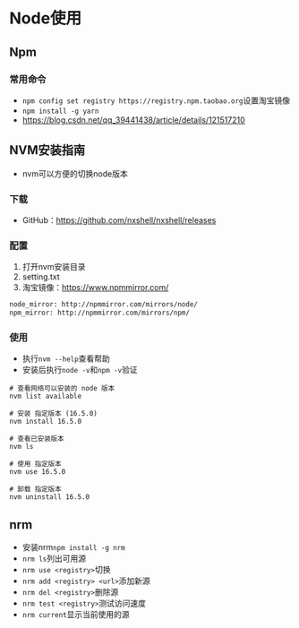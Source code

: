 # Node使用

## Npm

### 常用命令

* `npm config set registry https://registry.npm.taobao.org`设置淘宝镜像
* `npm install -g yarn`
* <https://blog.csdn.net/qq_39441438/article/details/121517210>

## NVM安装指南

* nvm可以方便的切换node版本

### 下载

* GitHub：<https://github.com/nxshell/nxshell/releases>

### 配置

1. 打开nvm安装目录
2. setting.txt
3. 淘宝镜像：<https://www.npmmirror.com/>

```txt
node_mirror: http://npmmirror.com/mirrors/node/
npm_mirror: http://npmmirror.com/mirrors/npm/
```

### 使用

* 执行`nvm --help`查看帮助
* 安装后执行`node -v`和`npm -v`验证

```
# 查看网络可以安装的 node 版本
nvm list available

# 安装 指定版本 (16.5.0)
nvm install 16.5.0

# 查看已安装版本
nvm ls 

# 使用 指定版本
nvm use 16.5.0

# 卸载 指定版本
nvm uninstall 16.5.0
```

## nrm

* 安装nrm`npm install -g nrm`
* `nrm ls`列出可用源
* `nrm use <registry>`切换
* `nrm add <registry> <url>`添加新源
* `nrm del <registry>`删除源
* `nrm test <registry>`测试访问速度
* `nrm current`显示当前使用的源


















